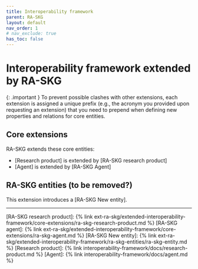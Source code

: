 ```yaml
---
title: Interoperability framework
parent: RA-SKG
layout: default
nav_order: 1
# nav_exclude: true
has_toc: false
---
```

# Interoperability framework extended by RA-SKG

{: .important }
To prevent possible clashes with other extensions, each extension is assigned a unique prefix (e.g., the acronym you provided upon requesting an extension) that you need to prepend when defining new properties and relations for core entities.

## Core extensions
RA-SKG extends these core entities:
- [Research product] is extended by [RA-SKG research product]
- [Agent] is extended by [RA-SKG Agent]



## RA-SKG entities (to be removed?)
This extension introduces a [RA-SKG New entity].


----
[RA-SKG research product]: {% link ext-ra-skg/extended-interoperability-framework/core-extensions/ra-skg-research-product.md %}
[RA-SKG agent]: {% link ext-ra-skg/extended-interoperability-framework/core-extensions/ra-skg-agent.md %}
[RA-SKG New entity]: {% link ext-ra-skg/extended-interoperability-framework/ra-skg-entities/ra-skg-entity.md %}
[Research product]: {% link interoperability-framework/docs/research-product.md %}
[Agent]: {% link interoperability-framework/docs/agent.md %}
